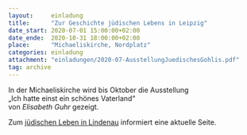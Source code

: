 ```yaml
---
layout:     einladung
title:      "Zur Geschichte jüdischen Lebens in Leipzig"
date_start: 2020-07-01 15:00:00+02:00
date_ende:  2020-10-31 18:00:00+02:00
place:      "Michaeliskirche, Nordplatz"
categories: einladung
attachment: "einladungen/2020-07-AusstellungJuedischesGohlis.pdf"
tag: archive
---
```


In der Michaeliskirche wird bis Oktober die Ausstellung
    <br>
„Ich hatte einst ein sch&ouml;nes Vaterland“
    <br>
von *Elisabeth Guhr*
gezeigt.

Zum <a class="link" href="https://www.lindenauerstadtteilverein.de/heimatkunde/jdisches-leben-in-lindenau.htm">jüdischen Leben in Lindenau</a> informiert eine aktuelle Seite.
